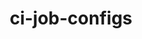 ---
permalink: /engineering/projects/ci-job-configs/
project_link_name: ci-job-configs
project_url: https://git.linaro.org/ci/job/configs.git/commit
statsAvailable: 'false'
title: ci-job-configs
---